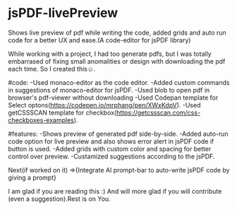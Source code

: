 # jsPDF-livePreview
Shows live preview of pdf while writing the code, added grids and auto run code for a better UX and ease.(A code-editor for jsPDF library)

While working with a project, I had too generate pdfs, but I was totally embarrased of fixing small anomalities or design with downloading the pdf each time.
So I created this☺.

#code:
-Used monaco-editor as the code editor.
-Added custom commands in suggestions of monaco-editor for jsPDF.
-Used blob to open pdf in browser's pdf-viewer without downloading
-Used Codepan template for Select optons(https://codepen.io/mrphang/pen/XWxKdpV).
-Used getCSSSCAN template for checkbox(https://getcssscan.com/css-checkboxes-examples).


#features:
 -Shows preview of generated pdf side-by-side.
 -Added auto-run code option for live preview and also shows error alert in jsPDF code if button is used.
 -Added grids with custom color and spacing for better control over preview.
 -Custamized suggestions according to the jsPDF.

 Next(if worked on it) =>{Integrate AI prompt-bar to auto-write jsPDF code by giving a prompt}

I am glad if you are reading this :) 
And will more glad if you will contribute (even a suggestion).Rest is on You.
